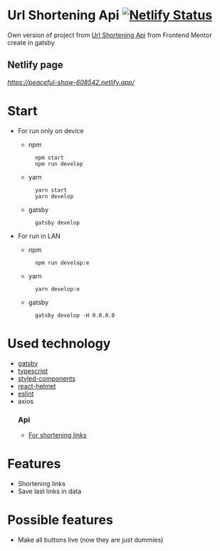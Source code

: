 # Url Shortening Api [![Netlify Status](https://api.netlify.com/api/v1/badges/38f81b33-6734-477d-8acb-aa92a8e4e688/deploy-status)](https://app.netlify.com/sites/peaceful-shaw-608542/deploys)
Own version of project from [Url Shortening Api](https://www.frontendmentor.io/challenges/url-shortening-api-landing-page-2ce3ob-G) from Frontend Mentor create in gatsby
## Netlify page
*https://peaceful-shaw-608542.netlify.app/*
# Start
- For run only on device
  - npm
    ``` shell
      npm start
      npm run develop
    ```
  - yarn 
    ``` shell
      yarn start
      yarn develop
    ```
  - gatsby 
    ``` shell
      gatsby develop
    ```
  
- For run in LAN
  - npm
    ``` shell
      npm run develop:e
    ```
  - yarn
    ``` shell
      yarn develop:e
    ```
  - gatsby
    ``` shell
      gatsby develop -H 0.0.0.0
    ```

# Used technology
- [gatsby](https://github.com/gatsbyjs/gatsby)
- [typescript](https://github.com/microsoft/TypeScript)
- [styled-components](https://github.com/styled-components/styled-components)
- [react-helmet](https://github.com/nfl/react-helmet)
- [eslint](https://github.com/eslint/eslint)
- axios
  ### Api
    - [For shortening links](https://api.shrtco.de)
# Features
- Shortening links
- Save last links in data

# Possible features
- Make all buttons live (now they are just dummies)
